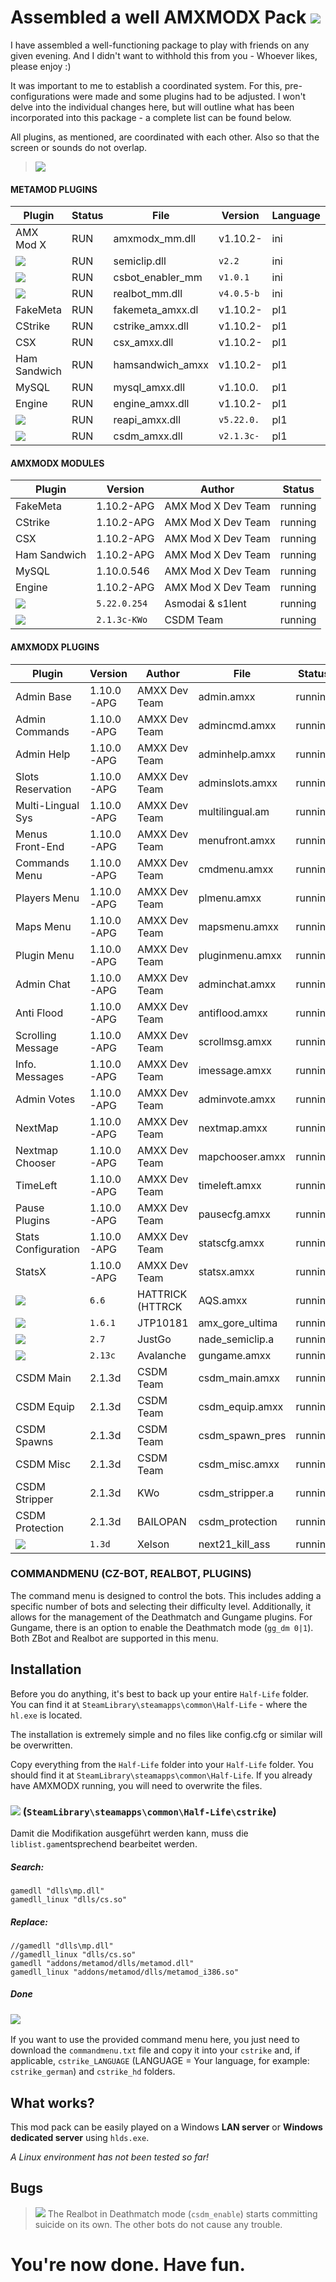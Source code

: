 
# Assembled a well AMXMODX Pack ![](https://img.shields.io/static/v1?label=&message=Sucukkkz&color=red) 

I have assembled a well-functioning package to play with friends on any given evening. And I didn't want to withhold this from you - Whoever likes, please enjoy :)

It was important to me to establish a coordinated system. For this, pre-configurations were made and some plugins had to be adjusted. I won't delve into the individual changes here, but will outline what has been incorporated into this package - a complete list can be found below. 

All plugins, as mentioned, are coordinated with each other. Also so that the screen or sounds do not overlap.

> ![](https://img.shields.io/static/v1?label=&message=ADDED+PLUGINS&color=green)

#### METAMOD PLUGINS
| Plugin           | Status | File              | Version   | Language | Start | Chlvl | Never |
|------------------|--------|-------------------|-----------|----------|-------|-------|-------|
| AMX Mod X        | RUN    | amxmodx_mm.dll    | v1.10.2-  | ini      | Start | ANY   |       |
| ![](https://img.shields.io/static/v1?label=&message=Semiclip&color=green)         | RUN    | semiclip.dll      | `v2.2`      | ini      | ANY   | ANY   |       |
| ![](https://img.shields.io/static/v1?label=&message=CS+Bot+Enabler&color=green)   | RUN    | csbot_enabler_mm  | `v1.0.1`    | ini      | ANY   | ANY   |       |
| ![](https://img.shields.io/static/v1?label=&message=RealBot&color=green)          | RUN    | realbot_mm.dll    | `v4.0.5-b`  | ini      | Chlvl | ANY   |       |
| FakeMeta         | RUN    | fakemeta_amxx.dl  | v1.10.2-  | pl1      | ANY   | ANY   |       |
| CStrike          | RUN    | cstrike_amxx.dll  | v1.10.2-  | pl1      | ANY   | ANY   |       |
| CSX              | RUN    | csx_amxx.dll      | v1.10.2-  | pl1      | ANY   | ANY   |       |
| Ham Sandwich     | RUN    | hamsandwich_amxx  | v1.10.2-  | pl1      | ANY   | ANY   |       |
| MySQL            | RUN    | mysql_amxx.dll    | v1.10.0.  | pl1      | ANY   | ANY   |       |
| Engine           | RUN    | engine_amxx.dll   | v1.10.2-  | pl1      | ANY   | ANY   |       |
| ![](https://img.shields.io/static/v1?label=&message=ReAPI&color=green)            | RUN    | reapi_amxx.dll    | `v5.22.0.`  | pl1      | ANY   |       | Never |
| ![](https://img.shields.io/static/v1?label=&message=CSDM2&color=green)            | RUN    | csdm_amxx.dll     | `v2.1.3c-`  | pl1      | ANY   | ANY   |       |

#### AMXMODX MODULES
| Plugin          | Version     | Author                | Status   |
|-----------------|-------------|-----------------------|----------|
| FakeMeta        | 1.10.2-APG  | AMX Mod X Dev Team    | running  |
| CStrike         | 1.10.2-APG  | AMX Mod X Dev Team    | running  |
| CSX             | 1.10.2-APG  | AMX Mod X Dev Team    | running  |
| Ham Sandwich    | 1.10.2-APG  | AMX Mod X Dev Team    | running  |
| MySQL           | 1.10.0.546  | AMX Mod X Dev Team    | running  |
| Engine          | 1.10.2-APG  | AMX Mod X Dev Team    | running  |
| ![](https://img.shields.io/static/v1?label=&message=ReAPI&color=green)           | `5.22.0.254`  | Asmodai & s1lent      | running  |
| ![](https://img.shields.io/static/v1?label=&message=CSDM2&color=green)           | `2.1.3c-KWo`  | CSDM Team             | running  |

#### AMXMODX PLUGINS
| Plugin              | Version    | Author           | File             | Status   |
|---------------------|------------|------------------|------------------|----------|
| Admin Base          | 1.10.0-APG | AMXX Dev Team    | admin.amxx       | running  |
| Admin Commands      | 1.10.0-APG | AMXX Dev Team    | admincmd.amxx    | running  |
| Admin Help          | 1.10.0-APG | AMXX Dev Team    | adminhelp.amxx   | running  |
| Slots Reservation   | 1.10.0-APG | AMXX Dev Team    | adminslots.amxx  | running  |
| Multi-Lingual Sys   | 1.10.0-APG | AMXX Dev Team    | multilingual.am  | running  |
| Menus Front-End     | 1.10.0-APG | AMXX Dev Team    | menufront.amxx   | running  |
| Commands Menu       | 1.10.0-APG | AMXX Dev Team    | cmdmenu.amxx     | running  |
| Players Menu        | 1.10.0-APG | AMXX Dev Team    | plmenu.amxx      | running  |
| Maps Menu           | 1.10.0-APG | AMXX Dev Team    | mapsmenu.amxx    | running  |
| Plugin Menu         | 1.10.0-APG | AMXX Dev Team    | pluginmenu.amxx  | running  |
| Admin Chat          | 1.10.0-APG | AMXX Dev Team    | adminchat.amxx   | running  |
| Anti Flood          | 1.10.0-APG | AMXX Dev Team    | antiflood.amxx   | running  |
| Scrolling Message   | 1.10.0-APG | AMXX Dev Team    | scrollmsg.amxx   | running  |
| Info. Messages      | 1.10.0-APG | AMXX Dev Team    | imessage.amxx    | running  |
| Admin Votes         | 1.10.0-APG | AMXX Dev Team    | adminvote.amxx   | running  |
| NextMap             | 1.10.0-APG | AMXX Dev Team    | nextmap.amxx     | running  |
| Nextmap Chooser     | 1.10.0-APG | AMXX Dev Team    | mapchooser.amxx  | running  |
| TimeLeft            | 1.10.0-APG | AMXX Dev Team    | timeleft.amxx    | running  |
| Pause Plugins       | 1.10.0-APG | AMXX Dev Team    | pausecfg.amxx    | running  |
| Stats Configuration | 1.10.0-APG | AMXX Dev Team    | statscfg.amxx    | running  |
| StatsX              | 1.10.0-APG | AMXX Dev Team    | statsx.amxx      | running  |
| ![](https://img.shields.io/static/v1?label=&message=ADV.+QUAKE+SOUNDS&color=green)   | `6.6`        | HATTRICK (HTTRCK | AQS.amxx         | running  |
| ![](https://img.shields.io/static/v1?label=&message=Ultimate+Gore&color=green)       | `1.6.1`      | JTP10181         | amx_gore_ultima  | running  |
| ![](https://img.shields.io/static/v1?label=&message=Nade+Semiclip&color=green)       | `2.7`        | JustGo           | nade_semiclip.a  | running  |
| ![](https://img.shields.io/static/v1?label=&message=GunGame+AMXX&color=green)        | `2.13c`      | Avalanche        | gungame.amxx     | running  |
| CSDM Main           | 2.1.3d     | CSDM Team        | csdm_main.amxx   | running  |
| CSDM Equip          | 2.1.3d     | CSDM Team        | csdm_equip.amxx  | running  |
| CSDM Spawns         | 2.1.3d     | CSDM Team        | csdm_spawn_pres  | running  |
| CSDM Misc           | 2.1.3d     | CSDM Team        | csdm_misc.amxx   | running  |
| CSDM Stripper       | 2.1.3d     | KWo              | csdm_stripper.a  | running  |
| CSDM Protection     | 2.1.3d     | BAILOPAN         | csdm_protection  | running  |
| ![](https://img.shields.io/static/v1?label=&message=Advanced+Kill+Assist&color=green)   | `1.3d`       | Xelson           | next21_kill_ass  | running  |

### COMMANDMENU (CZ-BOT, REALBOT, PLUGINS)
The command menu is designed to control the bots. This includes adding a specific number of bots and selecting their difficulty level. Additionally, it allows for the management of the Deathmatch and Gungame plugins. For Gungame, there is an option to enable the Deathmatch mode (`gg_dm 0|1`). Both ZBot and Realbot are supported in this menu.

## Installation

Before you do anything, it's best to back up your entire `Half-Life` folder. You can find it at `SteamLibrary\steamapps\common\Half-Life` - where the `hl.exe` is located.

The installation is extremely simple and no files like config.cfg or similar will be overwritten.

Copy everything from the `Half-Life` folder into your `Half-Life` folder. You should find it at `SteamLibrary\steamapps\common\Half-Life`. If you already have AMXMODX running, you will need to overwrite the files.

### ![](https://img.shields.io/static/v1?label=&message=>+liblist.gam&color=blue) (`SteamLibrary\steamapps\common\Half-Life\cstrike`)
Damit die Modifikation ausgeführt werden kann, muss die `liblist.gam`entsprechend bearbeitet werden.

##### Search:
```
gamedll "dlls\mp.dll"
gamedll_linux "dlls/cs.so"
```
##### Replace:
```
//gamedll "dlls\mp.dll"
//gamedll_linux "dlls/cs.so"
gamedll "addons/metamod/dlls/metamod.dll" 
gamedll_linux "addons/metamod/dlls/metamod_i386.so" 
```
##### Done

### ![](https://img.shields.io/static/v1?label=&message=>+commandmenu.txt&color=blue)
If you want to use the provided command menu here, you just need to download the `commandmenu.txt` file and copy it into your `cstrike` and, if applicable, `cstrike_LANGUAGE` (LANGUAGE = Your language, for example: `cstrike_german`) and `cstrike_hd` folders.

## What works?
This mod pack can be easily played on a Windows **LAN server** or **Windows dedicated server** using `hlds.exe`.

_A Linux environment has not been tested so far!_

## Bugs
> ![](https://img.shields.io/static/v1?label=&message=>+Realbot&color=red) The Realbot in Deathmatch mode (`csdm_enable`) starts committing suicide on its own. The other bots do not cause any trouble.

# You're now done. Have fun.
